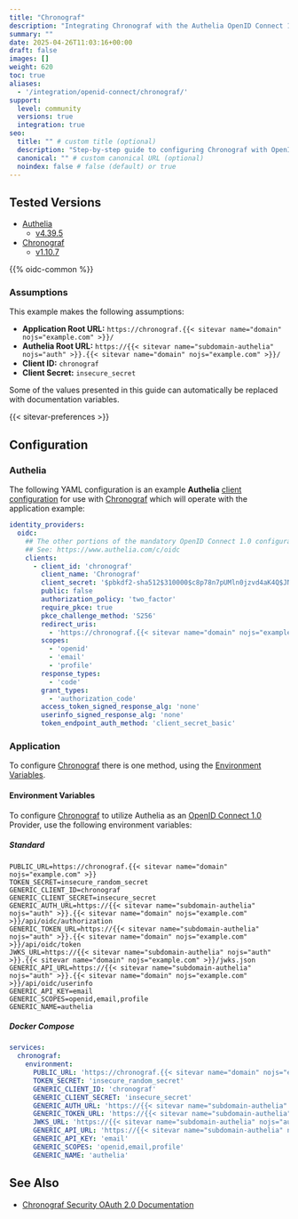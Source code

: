 ```yaml
---
title: "Chronograf"
description: "Integrating Chronograf with the Authelia OpenID Connect 1.0 Provider."
summary: ""
date: 2025-04-26T11:03:16+00:00
draft: false
images: []
weight: 620
toc: true
aliases:
  - '/integration/openid-connect/chronograf/'
support:
  level: community
  versions: true
  integration: true
seo:
  title: "" # custom title (optional)
  description: "Step-by-step guide to configuring Chronograf with OpenID Connect 1.0 for secure SSO. Enhance your login flow using Authelia’s modern identity management."
  canonical: "" # custom canonical URL (optional)
  noindex: false # false (default) or true
---
```


## Tested Versions

- [Authelia]
  - [v4.39.5](https://github.com/authelia/authelia/releases/tag/v4.39.5)
- [Chronograf]
  - [v1.10.7](https://docs.influxdata.com/chronograf/v1/about_the_project/release-notes/#v1107)

{{% oidc-common %}}

### Assumptions

This example makes the following assumptions:

- __Application Root URL:__ `https://chronograf.{{< sitevar name="domain" nojs="example.com" >}}/`
- __Authelia Root URL:__ `https://{{< sitevar name="subdomain-authelia" nojs="auth" >}}.{{< sitevar name="domain" nojs="example.com" >}}/`
- __Client ID:__ `chronograf`
- __Client Secret:__ `insecure_secret`

Some of the values presented in this guide can automatically be replaced with documentation variables.

{{< sitevar-preferences >}}

## Configuration

### Authelia

The following YAML configuration is an example __Authelia__ [client configuration] for use with [Chronograf] which will
operate with the application example:

```yaml {title="configuration.yml"}
identity_providers:
  oidc:
    ## The other portions of the mandatory OpenID Connect 1.0 configuration go here.
    ## See: https://www.authelia.com/c/oidc
    clients:
      - client_id: 'chronograf'
        client_name: 'Chronograf'
        client_secret: '$pbkdf2-sha512$310000$c8p78n7pUMln0jzvd4aK4Q$JNRBzwAo0ek5qKn50cFzzvE9RXV88h1wJn5KGiHrD0YKtZaR/nCb2CJPOsKaPK0hjf.9yHxzQGZziziccp6Yng'  # The digest of 'insecure_secret'.
        public: false
        authorization_policy: 'two_factor'
        require_pkce: true
        pkce_challenge_method: 'S256'
        redirect_uris:
          - 'https://chronograf.{{< sitevar name="domain" nojs="example.com" >}}/oauth/authelia/callback'
        scopes:
          - 'openid'
          - 'email'
          - 'profile'
        response_types:
          - 'code'
        grant_types:
          - 'authorization_code'
        access_token_signed_response_alg: 'none'
        userinfo_signed_response_alg: 'none'
        token_endpoint_auth_method: 'client_secret_basic'
```

### Application

To configure [Chronograf] there is one method, using the [Environment Variables](#environment-variables).

#### Environment Variables

To configure [Chronograf] to utilize Authelia as an [OpenID Connect 1.0] Provider, use the following environment variables:

##### Standard

```shell {title=".env"}
PUBLIC_URL=https://chronograf.{{< sitevar name="domain" nojs="example.com" >}}
TOKEN_SECRET=insecure_random_secret
GENERIC_CLIENT_ID=chronograf
GENERIC_CLIENT_SECRET=insecure_secret
GENERIC_AUTH_URL=https://{{< sitevar name="subdomain-authelia" nojs="auth" >}}.{{< sitevar name="domain" nojs="example.com" >}}/api/oidc/authorization
GENERIC_TOKEN_URL=https://{{< sitevar name="subdomain-authelia" nojs="auth" >}}.{{< sitevar name="domain" nojs="example.com" >}}/api/oidc/token
JWKS_URL=https://{{< sitevar name="subdomain-authelia" nojs="auth" >}}.{{< sitevar name="domain" nojs="example.com" >}}/jwks.json
GENERIC_API_URL=https://{{< sitevar name="subdomain-authelia" nojs="auth" >}}.{{< sitevar name="domain" nojs="example.com" >}}/api/oidc/userinfo
GENERIC_API_KEY=email
GENERIC_SCOPES=openid,email,profile
GENERIC_NAME=authelia
```

##### Docker Compose

```yaml {title="compose.yml"}
services:
  chronograf:
    environment:
      PUBLIC_URL: 'https://chronograf.{{< sitevar name="domain" nojs="example.com" >}}'
      TOKEN_SECRET: 'insecure_random_secret'
      GENERIC_CLIENT_ID: 'chronograf'
      GENERIC_CLIENT_SECRET: 'insecure_secret'
      GENERIC_AUTH_URL: 'https://{{< sitevar name="subdomain-authelia" nojs="auth" >}}.{{< sitevar name="domain" nojs="example.com" >}}/api/oidc/authorization'
      GENERIC_TOKEN_URL: 'https://{{< sitevar name="subdomain-authelia" nojs="auth" >}}.{{< sitevar name="domain" nojs="example.com" >}}/api/oidc/token'
      JWKS_URL: 'https://{{< sitevar name="subdomain-authelia" nojs="auth" >}}.{{< sitevar name="domain" nojs="example.com" >}}/jwks.json'
      GENERIC_API_URL: 'https://{{< sitevar name="subdomain-authelia" nojs="auth" >}}.{{< sitevar name="domain" nojs="example.com" >}}/api/oidc/userinfo'
      GENERIC_API_KEY: 'email'
      GENERIC_SCOPES: 'openid,email,profile'
      GENERIC_NAME: 'authelia'
```

## See Also

- [Chronograf Security OAuth 2.0 Documentation](https://docs.influxdata.com/chronograf/v1/administration/managing-security/#configure-chronograf-to-use-any-oauth-20-provider)

[Authelia]: https://www.authelia.com
[Chronograf]: https://www.influxdata.com/time-series-platform/chronograf/
[OpenID Connect 1.0]: ../../openid-connect/introduction.md
[client configuration]: ../../../configuration/identity-providers/openid-connect/clients.md
